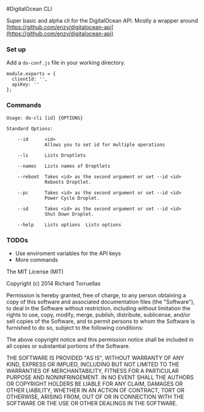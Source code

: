 #DigitalOcean CLI

Super basic and alpha cli for the DigitalOcean API. Mostly a wrapper around [https://github.com/enzy/digitalocean-api](https://github.com/enzy/digitalocean-api)

### Set up

Add a `do-conf.js` file in your working directory.

```
module.exports = {
  clientId: '',
  apiKey: ''
};
```

### Commands

```
Usage: do-cli [id] {OPTIONS}

Standard Options:

    --id      <id>
              Allows you to set id for multiple operations

    --ls      Lists Droptlets

    --names   Lists names of Droptlets

    --reboot  Takes <id> as the second argument or set --id <id>
              Reboots Droptlet.

    --pc      Takes <id> as the second argument or set --id <id>
              Power Cycle Droplet.

    --sd      Takes <id> as the second argument or set --id <id>
              Shut Down Droplet.

    --help    Lists options  Lists options
```

### TODOs

* Use enviroment variables for the API keys
* More commands

The MIT License (MIT)

Copyright (c) 2014 Richard Torruellas 

Permission is hereby granted, free of charge, to any person obtaining a copy
of this software and associated documentation files (the "Software"), to deal
in the Software without restriction, including without limitation the rights
to use, copy, modify, merge, publish, distribute, sublicense, and/or sell
copies of the Software, and to permit persons to whom the Software is
furnished to do so, subject to the following conditions:

The above copyright notice and this permission notice shall be included in
all copies or substantial portions of the Software.

THE SOFTWARE IS PROVIDED "AS IS", WITHOUT WARRANTY OF ANY KIND, EXPRESS OR
IMPLIED, INCLUDING BUT NOT LIMITED TO THE WARRANTIES OF MERCHANTABILITY,
FITNESS FOR A PARTICULAR PURPOSE AND NONINFRINGEMENT. IN NO EVENT SHALL THE
AUTHORS OR COPYRIGHT HOLDERS BE LIABLE FOR ANY CLAIM, DAMAGES OR OTHER
LIABILITY, WHETHER IN AN ACTION OF CONTRACT, TORT OR OTHERWISE, ARISING FROM,
OUT OF OR IN CONNECTION WITH THE SOFTWARE OR THE USE OR OTHER DEALINGS IN
THE SOFTWARE.
